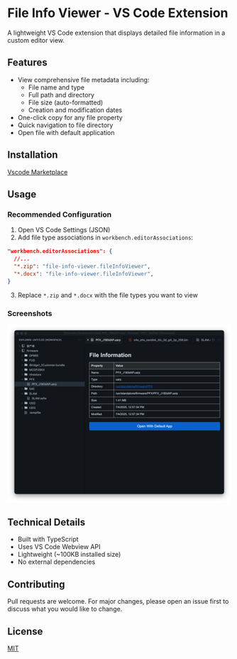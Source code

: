 # File Info Viewer - VS Code Extension

A lightweight VS Code extension that displays detailed file information in a custom editor view.

## Features

- View comprehensive file metadata including:
  - File name and type
  - Full path and directory
  - File size (auto-formatted)
  - Creation and modification dates
- One-click copy for any file property
- Quick navigation to file directory
- Open file with default application

## Installation

[Vscode Marketplace](https://marketplace.visualstudio.com/items?itemName=wxmvv.file-info-viewer)

## Usage

### Recommended Configuration

1. Open VS Code Settings (JSON)
2. Add file type associations in `workbench.editorAssociations`:

```json
"workbench.editorAssociations": {
  //...
  "*.zip": "file-info-viewer.fileInfoViewer",
  "*.docx": "file-info-viewer.fileInfoViewer",
}
```

3. Replace `*.zip` and `*.docx` with the file types you want to view

### Screenshots

![File Info Viewer](https://github.com/wxmvv/file-info-viewer/blob/main/Xnip2025-07-11_21-02-46.png?raw=true)

## Technical Details

- Built with TypeScript
- Uses VS Code Webview API
- Lightweight (~100KB installed size)
- No external dependencies

## Contributing

Pull requests are welcome. For major changes, please open an issue first to discuss what you would like to change.

## License

[MIT](https://github.com/wxmvv/file-info-viewer/blob/main/LICENSE)
